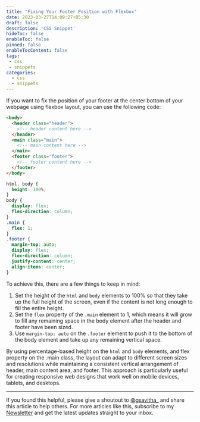 ```yaml
---
title: "Fixing Your Footer Position with Flexbox"
date: 2023-03-27T14:09:27+05:30
draft: false
description: 'CSS Snippet'
hideToc: false
enableToc: false
pinned: false
enableTocContent: false
tags:
 - css
 - snippets
categories:
  - css
  - snippets
---
```

If you want to fix the position of your footer at the center bottom of your webpage using flexbox layout, you can use the following code:

```html
<body>
  <header class="header">
    <!-- header content here -->
  </header>
  <main class="main">
    <!-- main content here -->
  </main>
  <footer class="footer">
    <!-- footer content here -->
  </footer>
</body>
```
```css
html, body {
  height: 100%;
}
body {
  display: flex;
  flex-direction: column;
}
.main {
  flex: 1;
}
.footer {
  margin-top: auto;
  display: flex;
  flex-direction: column;
  justify-content: center;
  align-items: center;
}
```
To achieve this, there are a few things to keep in mind:

1. Set the height of the `html` and `body` elements to 100% so that they take up the full height of the screen, even if the content is not long enough to fill the entire height.
2. Set the `flex` property of the `.main` element to 1, which means it will grow to fill any remaining space in the body element after the header and footer have been sized.
3. Use `margin-top: auto` on the `.footer` element to push it to the bottom of the body element and take up any remaining vertical space.

By using percentage-based height on the `html` and `body` elements, and flex property on the .main class, the layout can adapt to different screen sizes and resolutions while maintaining a consistent vertical arrangement of header, main content area, and footer. This approach is particularly useful for creating responsive web designs that work well on mobile devices, tablets, and desktops.

---
If you found this helpful, please give a shoutout to [@gsavitha_](https://twitter.com/gsavitha_) and share this article to help others. For more articles like this, subscribe to my [Newsletter](https://www.getrevue.co/profile/gsavitha) and get the latest updates straight to your inbox.

